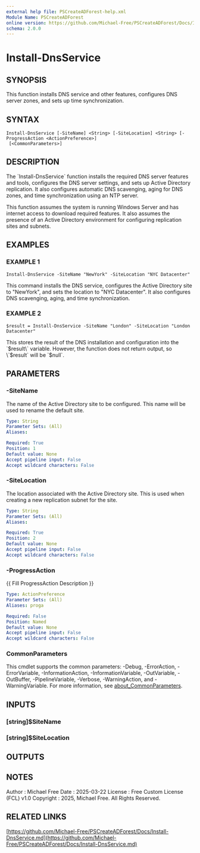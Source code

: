 ```yaml
---
external help file: PSCreateADForest-help.xml
Module Name: PSCreateADForest
online version: https://github.com/Michael-Free/PSCreateADForest/Docs/Install-DnsService.md
schema: 2.0.0
---
```


# Install-DnsService

## SYNOPSIS
This function installs DNS service and other features, configures DNS server zones,
and sets up time synchronization.

## SYNTAX

```
Install-DnsService [-SiteName] <String> [-SiteLocation] <String> [-ProgressAction <ActionPreference>]
 [<CommonParameters>]
```

## DESCRIPTION
The \`Install-DnsService\` function installs the required DNS server features and tools,
configures the DNS server settings, and sets up Active Directory replication.
It also
configures automatic DNS scavenging, aging for DNS zones, and time synchronization using
an NTP server.

This function assumes the system is running Windows Server and has internet access to
download required features.
It also assumes the presence of an Active Directory environment
for configuring replication sites and subnets.

## EXAMPLES

### EXAMPLE 1
```
Install-DnsService -SiteName "NewYork" -SiteLocation "NYC Datacenter"
```

This command installs the DNS service, configures the Active Directory site to "NewYork",
and sets the location to "NYC Datacenter".
It also configures DNS scavenging, aging, and
time synchronization.

### EXAMPLE 2
```
$result = Install-DnsService -SiteName "London" -SiteLocation "London Datacenter"
```

This stores the result of the DNS installation and configuration into the \`$result\` variable.
However, the function does not return output, so \`$result\` will be \`$null\`.

## PARAMETERS

### -SiteName
The name of the Active Directory site to be configured.
This name will be used to rename
the default site.

```yaml
Type: String
Parameter Sets: (All)
Aliases:

Required: True
Position: 1
Default value: None
Accept pipeline input: False
Accept wildcard characters: False
```

### -SiteLocation
The location associated with the Active Directory site.
This is used when creating a new
replication subnet for the site.

```yaml
Type: String
Parameter Sets: (All)
Aliases:

Required: True
Position: 2
Default value: None
Accept pipeline input: False
Accept wildcard characters: False
```

### -ProgressAction
{{ Fill ProgressAction Description }}

```yaml
Type: ActionPreference
Parameter Sets: (All)
Aliases: proga

Required: False
Position: Named
Default value: None
Accept pipeline input: False
Accept wildcard characters: False
```

### CommonParameters
This cmdlet supports the common parameters: -Debug, -ErrorAction, -ErrorVariable, -InformationAction, -InformationVariable, -OutVariable, -OutBuffer, -PipelineVariable, -Verbose, -WarningAction, and -WarningVariable. For more information, see [about_CommonParameters](http://go.microsoft.com/fwlink/?LinkID=113216).

## INPUTS

### [string]$SiteName
### [string]$SiteLocation
## OUTPUTS

## NOTES
Author      : Michael Free
Date        : 2025-03-22
License     : Free Custom License (FCL) v1.0
Copyright   : 2025, Michael Free.
All Rights Reserved.

## RELATED LINKS

[https://github.com/Michael-Free/PSCreateADForest/Docs/Install-DnsService.md](https://github.com/Michael-Free/PSCreateADForest/Docs/Install-DnsService.md)

